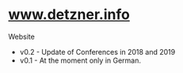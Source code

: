 # www.detzner.info
Website
  - v0.2 - Update of Conferences in 2018 and 2019
  - v0.1 - At the moment only in German.
